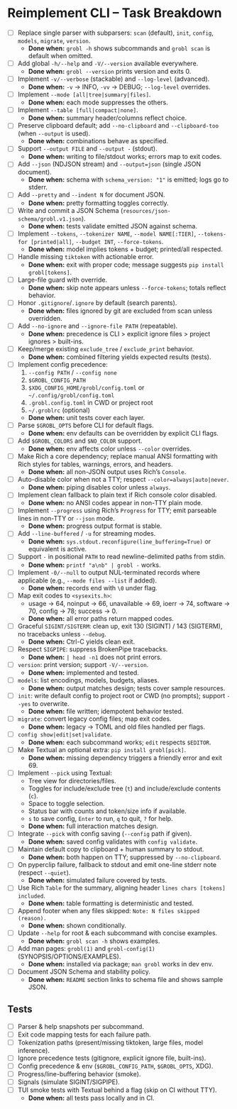# Reimplement CLI – Task Breakdown
* [ ] Replace single parser with subparsers: `scan` (default), `init`, `config`, `models`, `migrate`, `version`.
  * **Done when:** `grobl -h` shows subcommands and `grobl scan` is default when omitted.
* [ ] Add global `-h/--help` and `-V/--version` available everywhere.
  * **Done when:** `grobl --version` prints version and exits 0.
* [ ] Implement `-v/--verbose` (stackable) and `--log-level` (advanced).
  * **Done when:** `-v` → INFO, `-vv` → DEBUG; `--log-level` overrides.
* [ ] Implement `--mode [all|tree|summary|files]`.
  * **Done when:** each mode suppresses the others.
* [ ] Implement `--table [full|compact|none]`.
  * **Done when:** summary header/columns reflect choice.
* [ ] Preserve clipboard default; add `--no-clipboard` and `--clipboard-too` (when `--output` is used).
  * **Done when:** combinations behave as specified.
* [ ] Support `--output FILE` and `--output -` (stdout).
  * **Done when:** writing to file/stdout works; errors map to exit codes.
* [ ] Add `--json` (NDJSON stream) and `--output=json` (single JSON document).
  * **Done when:** schema with `schema_version: "1"` is emitted; logs go to stderr.
* [ ] Add `--pretty` and `--indent N` for document JSON.
  * **Done when:** pretty formatting toggles correctly.
* [ ] Write and commit a JSON Schema (`resources/json-schema/grobl.v1.json`).
  * **Done when:** tests validate emitted JSON against schema.
* [ ] Implement `--tokens`, `--tokenizer NAME`, `--model NAME[:TIER]`, `--tokens-for [printed|all]`, `--budget INT`, `--force-tokens`.
  * **Done when:** model implies tokens + budget; printed/all respected.
* [ ] Handle missing `tiktoken` with actionable error.
  * **Done when:** exit with proper code; message suggests `pip install grobl[tokens]`.
* [ ] Large-file guard with override.
  * **Done when:** skip note appears unless `--force-tokens`; totals reflect behavior.
* [ ] Honor `.gitignore`/`.ignore` by default (search parents).
  * **Done when:** files ignored by git are excluded from scan unless overridden.
* [ ] Add `--no-ignore` and `--ignore-file PATH` (repeatable).
  * **Done when:** precedence is CLI > explicit ignore files > project ignores > built-ins.
* [ ] Keep/merge existing `exclude_tree` / `exclude_print` behavior.
  * **Done when:** combined filtering yields expected results (tests).
* [ ] Implement config precedence:
  1. `--config PATH` / `--config none`
  2. `$GROBL_CONFIG_PATH`
  3. `$XDG_CONFIG_HOME/grobl/config.toml` or `~/.config/grobl/config.toml`
  4. `.grobl.config.toml` in CWD or project root
  5. `~/.groblrc` (optional)
  * **Done when:** unit tests cover each layer.
* [ ] Parse `$GROBL_OPTS` before CLI for default flags.
  * **Done when:** env defaults can be overridden by explicit CLI flags.
* [ ] Add `$GROBL_COLORS` and `$NO_COLOR` support.
  * **Done when:** env affects color unless `--color` overrides.
* [ ] Make Rich a core dependency; replace manual ANSI formatting with Rich styles for tables, warnings, errors, and headers.
  * **Done when:** all non-JSON output uses Rich’s `Console`.
* [ ] Auto-disable color when not a TTY; respect `--color=always|auto|never`.
  * **Done when:** piping disables color unless `always`.
* [ ] Implement clean fallback to plain text if Rich console color disabled.
  * **Done when:** no ANSI codes appear in non-TTY plain mode.
* [ ] Implement `--progress` using Rich’s `Progress` for TTY; emit parseable lines in non-TTY or `--json` mode.
  * **Done when:** progress output format is stable.
* [ ] Add `--line-buffered` / `-u` for streaming modes.
  * **Done when:** `sys.stdout.reconfigure(line_buffering=True)` or equivalent is active.
* [ ] Support `-` in positional `PATH` to read newline-delimited paths from stdin.
  * **Done when:** `printf "a\nb" | grobl -` works.
* [ ] Implement `-0/--null` to output NUL-terminated records where applicable (e.g., `--mode files --list` if added).
  * **Done when:** records end with `\0` under flag.
* [ ] Map exit codes to `<sysexits.h>`:
  * usage → 64, noinput → 66, unavailable → 69, ioerr → 74, software → 70, config → 78; success → 0.
  * **Done when:** all error paths return mapped codes.
* [ ] Graceful `SIGINT/SIGTERM`: clean up, exit 130 (SIGINT) / 143 (SIGTERM), no tracebacks unless `--debug`.
  * **Done when:** Ctrl-C yields clean exit.
* [ ] Respect `SIGPIPE`: suppress BrokenPipe tracebacks.
  * **Done when:** `| head -n1` does not print errors.
* [ ] `version`: print version; support `-V/--version`.
  * **Done when:** implemented and tested.
* [ ] `models`: list encodings, models, budgets, aliases.
  * **Done when:** output matches design; tests cover sample resources.
* [ ] `init`: write default config to project root or CWD (no prompts); support `--yes` to overwrite.
  * **Done when:** file written; idempotent behavior tested.
* [ ] `migrate`: convert legacy config files; map exit codes.
  * **Done when:** legacy → TOML and old files handled per flags.
* [ ] `config show|edit|set|validate`.
  * **Done when:** each subcommand works; `edit` respects `$EDITOR`.
* [ ] Make Textual an optional extra: `pip install grobl[pick]`.
  * **Done when:** missing dependency triggers a friendly error and exit 69.
* [ ] Implement `--pick` using Textual:
  * Tree view for directories/files.
  * Toggles for include/exclude tree (`t`) and include/exclude contents (`c`).
  * Space to toggle selection.
  * Status bar with counts and token/size info if available.
  * `s` to save config, `Enter` to run, `q` to quit, `?` for help.
  * **Done when:** full interaction matches design.
* [ ] Integrate `--pick` with config saving (`--config` path if given).
  * **Done when:** saved config validates with `config validate`.
* [ ] Maintain default copy to clipboard + human summary to stdout.
  * **Done when:** both happen on TTY; suppressed by `--no-clipboard`.
* [ ] On pyperclip failure, fallback to stdout and emit one-line stderr note (respect `--quiet`).
  * **Done when:** simulated failure covered by tests.
* [ ] Use Rich `Table` for the summary, aligning header `lines chars [tokens] included`.
  * **Done when:** table formatting is deterministic and tested.
* [ ] Append footer when any files skipped: `Note: N files skipped (reason).`
  * **Done when:** shown conditionally.
* [ ] Update `--help` for root & each subcommand with concise examples.
  * **Done when:** `grobl scan -h` shows examples.
* [ ] Add man pages: `grobl(1)` and `grobl-config(1)` (SYNOPSIS/OPTIONS/EXAMPLES).
  * **Done when:** installed via package; `man grobl` works in dev env.
* [ ] Document JSON Schema and stability policy.
  * **Done when:** `README` section links to schema file and shows sample JSON.

## Tests
* [ ] Parser & help snapshots per subcommand.
* [ ] Exit code mapping tests for each failure path.
* [ ] Tokenization paths (present/missing tiktoken, large files, model inference).
* [ ] Ignore precedence tests (gitignore, explicit ignore file, built-ins).
* [ ] Config precedence & env (`$GROBL_CONFIG_PATH`, `$GROBL_OPTS`, XDG).
* [ ] Progress/line-buffering behavior (smoke).
* [ ] Signals (simulate SIGINT/SIGPIPE).
* [ ] TUI smoke tests with Textual behind a flag (skip on CI without TTY).
  * **Done when:** all tests pass locally and in CI.

